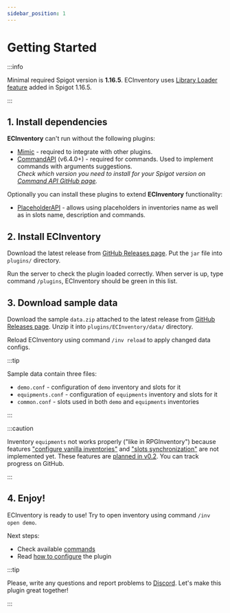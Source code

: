 ```yaml
---
sidebar_position: 1
---
```


# Getting Started

:::info

Minimal required Spigot version is **1.16.5**.
ECInventory uses [Library Loader feature][library-loader] added in Spigot 1.16.5.

:::

## 1. Install dependencies

**ECInventory** can't run without the following plugins:

- [Mimic] - required to integrate with other plugins.
- [CommandAPI] (v6.4.0+) - required for commands.
  Used to implement commands with arguments suggestions.  
  *Check which version you need to install for your Spigot version on [Command API GitHub page][commandapi-gh].*

Optionally you can install these plugins to extend **ECInventory** functionality:

- [PlaceholderAPI] - allows using placeholders in inventories name as well as in slots name, description and commands.

## 2. Install ECInventory

Download the latest release from [GitHub Releases page][releases]. Put the `jar` file into `plugins/` directory.

Run the server to check the plugin loaded correctly.
When server is up, type command `/plugins`, ECInventory should be green in this list.

## 3. Download sample data

Download the sample `data.zip` attached to the latest release from [GitHub Releases page][releases].
Unzip it into `plugins/ECInventory/data/` directory.

Reload ECInventory using command `/inv reload` to apply changed data configs.

:::tip

Sample data contain three files:

- `demo.conf` - configuration of `demo` inventory and slots for it
- `equipments.conf` - configuration of `equipments` inventory and slots for it
- `common.conf` - slots used in both `demo` and `equipments` inventories

:::

:::caution

Inventory `equipments` not works properly ("like in RPGInventory") because features ["configure vanilla inventories"][vanilla-inv] and ["slots synchronization"][slots-sync] are not implemented yet.
These features are [planned in v0.2][v0.2].
You can track progress on GitHub.

:::

## 4. Enjoy!

ECInventory is ready to use!
Try to open inventory using command `/inv open demo`.

Next steps:

- Check available [commands](commands.md)
- Read [how to configure](../config/plugin.md) the plugin

:::tip

Please, write any questions and report problems to [Discord].
Let's make this plugin great together!

:::

[library-loader]: https://www.spigotmc.org/threads/510208/#post-4184317
[discord]: https://discord.gg/5NfPsgb

[mimic]: https://www.spigotmc.org/resources/82515/
[commandapi]: https://www.spigotmc.org/resources/62353/
[commandapi-gh]: https://github.com/JorelAli/CommandAPI#readme
[placeholderapi]: https://www.spigotmc.org/resources/6245/

[releases]: https://github.com/EndlessCodeGroup/ECInventory/releases
[vanilla-inv]: https://github.com/EndlessCodeGroup/ECInventory/issues/9
[slots-sync]: https://github.com/EndlessCodeGroup/ECInventory/issues/19
[v0.2]: https://github.com/EndlessCodeGroup/ECInventory/milestone/2
